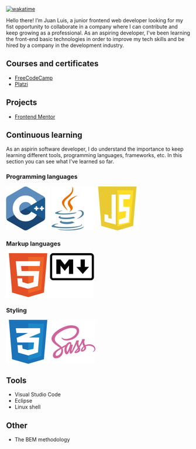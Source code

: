 [![wakatime](https://wakatime.com/badge/user/c1707548-af66-44d3-bcc1-28f0c83893c0.svg)](https://wakatime.com/@c1707548-af66-44d3-bcc1-28f0c83893c0)

Hello there! I’m Juan Luis, a junior frontend web developer looking for my fist opportunity to collaborate in a company where I can contribute and keep growing as a professional.
As an aspiring developer, I've been learning the front-end basic technologies in order to improve my tech skills and be hired by a company in the development industry.

## Courses and certificates
- [FreeCodeCamp](https://www.freecodecamp.org/mendibox)
- [Platzi](https://platzi.com/p/mendibox/)
<!--- [W3Schools](https://www.w3profile.com/mendibox)-->

## Projects
- [Frontend Mentor](https://www.frontendmentor.io/profile/mendibox)

<!--## Coding challenges
- HackerRank
- Codewars
- Beecrowd
- LeetCode
-->

## Continuous learning

As an aspirin software developer, I do understand the importance to keep learning different tools, programming languages, frameworks, etc. In this section you can see what I've learned so far.

### Programming languages

[![c logo](./images/cpp.svg)](./cpp.md "Click to see more details") [![java logo](./images/java.svg)](./java.md "Click to see more details")[![javascript logo](./images/javascript.svg)](./javascript.md "Click to see more details")

### Markup languages

[![html logo](./images/html.svg)](./html.md "Click to see more details")[![markdown logo](./images/markdown.svg)](./markdown.md "Click to see more details")

### Styling
[![css logo](./images/css.svg)](./css.md "Click to see more details") [![sass logo](./images/sass.svg)](./sass.md "Click to see more details")

## Tools
- Visual Studio Code
- Eclipse
- Linux shell

## Other
- The BEM methodology